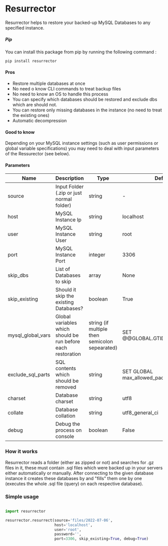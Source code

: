 # Resurrector
Resurrector helps to restore your backed-up MySQL Databases to any specified instance.

##### Pip
You can install this package from pip by running the following command :
```html
pip install resurrector
```

#### Pros

- Restore multiple databases at once
- No need o know CLI commands to treat backup files
- No need to know an OS to handle this process
- You can specify which databases should be restored and exclude dbs which are should not.
- You can restore only missing databases in the instance (no need to treat the existing ones)
- Automatic decompression

#### Good to know
Depending on your MySQL instance settings (such as user permissions or global variable specifications) you may need
to deal with input parameters of the Ressurector (see below).

#### Parameters

Name | Description | Type | Default
--- | --- | --- | --- 
source | Input Folder (.zip or just normal folder) | string | -
host | MySQL Instance Ip | string | localhost
user | MySQL Instance User | string | root
port | MySQL Instance Port | integer | 3306
skip_dbs | List of Databases to skip | array | None
skip_existing | Should it skip the existing Databases? | boolean | True
mysql_global_vars | Global variables which should be run before each restoration | string (if multiple then semicolon sepearated) | SET @@GLOBAL.GTID_PURGED='';
exclude_sql_parts | SQL contents which should be removed | string | SET GLOBAL max_allowed_packet=268435456;
charset | Database charset | string | utf8
collate | Database collation | string | utf8_general_ci
debug | Debug the process on console | boolean | False



### How it works
Resurrector reads a folder (either as zipped or not) and searches for .gz files in it, these must contain .sql files which were
backed up in your servers either automatically or manually. After connecting to the given database instance it creates these databases by
and "fills" them one by one (executes the whole .sql file (query) on each respective database).

### Simple usage

```python

import resurrector

resurrector.resurrect(source='files/2022-07-06',
                      host='localhost',
                      user='root',
                      password='',
                      port=3306, skip_existing=True, debug=True)

```
